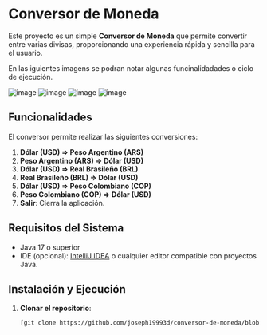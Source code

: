 # Conversor de Moneda

Este proyecto es un simple **Conversor de Moneda** que permite convertir entre varias divisas, proporcionando una experiencia rápida y sencilla para el usuario.

En las iguientes imagens se podran notar algunas funcinalidadades o ciclo de ejecución. 

 ![image](https://github.com/user-attachments/assets/677004e8-1f0f-4753-8855-a5d25181b2f0)
 ![image](https://github.com/user-attachments/assets/b8e867d2-1cca-4324-98ef-8b68ed1a114c)
 ![image](https://github.com/user-attachments/assets/ec1801fe-54ba-4dd6-89ae-704fd8cb88c0)
 ![image](https://github.com/user-attachments/assets/2b0dd4b5-a5a5-4210-9019-ff07c384131d)
 


## Funcionalidades

El conversor permite realizar las siguientes conversiones:

1. **Dólar (USD) => Peso Argentino (ARS)**
2. **Peso Argentino (ARS) => Dólar (USD)**
3. **Dólar (USD) => Real Brasileño (BRL)**
4. **Real Brasileño (BRL) => Dólar (USD)**
5. **Dólar (USD) => Peso Colombiano (COP)**
6. **Peso Colombiano (COP) => Dólar (USD)**
7. **Salir**: Cierra la aplicación.

## Requisitos del Sistema

- Java 17 o superior
- IDE (opcional): [IntelliJ IDEA](https://www.jetbrains.com/idea/) o cualquier editor compatible con proyectos Java.

## Instalación y Ejecución

1. **Clonar el repositorio**:

   ```bash
   [git clone https://github.com/joseph19993d/conversor-de-moneda/blob/master/README.md]
   
